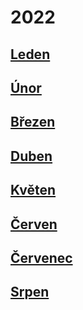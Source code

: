# 2022
## [Leden](2022_january.md)
## [Únor](2022_february.md)
## [Březen](2022_march.md)
## [Duben](2022_april.md)
## [Květen](2022_may.md)
## [Červen](2022_june.md)
## [Červenec](2022_july.md)
## [Srpen](2022_august.md)
